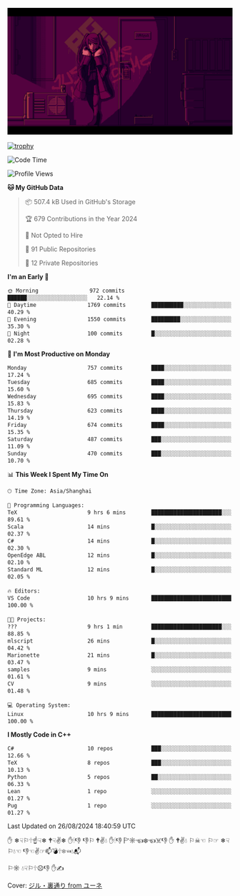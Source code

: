 ![](imgs/main.png)

[![trophy](https://github-profile-trophy.vercel.app/?username=NeilKleistGao&theme=dracula)](https://github.com/ryo-ma/github-profile-trophy)

<!--START_SECTION:waka-->
![Code Time](http://img.shields.io/badge/Code%20Time-1%2C285%20hrs%2014%20mins-blue)

![Profile Views](http://img.shields.io/badge/Profile%20Views-0-blue)

**🐱 My GitHub Data** 

> 📦 507.4 kB Used in GitHub's Storage 
 > 
> 🏆 679 Contributions in the Year 2024
 > 
> 🚫 Not Opted to Hire
 > 
> 📜 91 Public Repositories 
 > 
> 🔑 12 Private Repositories 
 > 
**I'm an Early 🐤** 

```text
🌞 Morning                972 commits         ██████░░░░░░░░░░░░░░░░░░░   22.14 % 
🌆 Daytime                1769 commits        ██████████░░░░░░░░░░░░░░░   40.29 % 
🌃 Evening                1550 commits        █████████░░░░░░░░░░░░░░░░   35.30 % 
🌙 Night                  100 commits         █░░░░░░░░░░░░░░░░░░░░░░░░   02.28 % 
```
📅 **I'm Most Productive on Monday** 

```text
Monday                   757 commits         ████░░░░░░░░░░░░░░░░░░░░░   17.24 % 
Tuesday                  685 commits         ████░░░░░░░░░░░░░░░░░░░░░   15.60 % 
Wednesday                695 commits         ████░░░░░░░░░░░░░░░░░░░░░   15.83 % 
Thursday                 623 commits         ████░░░░░░░░░░░░░░░░░░░░░   14.19 % 
Friday                   674 commits         ████░░░░░░░░░░░░░░░░░░░░░   15.35 % 
Saturday                 487 commits         ███░░░░░░░░░░░░░░░░░░░░░░   11.09 % 
Sunday                   470 commits         ███░░░░░░░░░░░░░░░░░░░░░░   10.70 % 
```


📊 **This Week I Spent My Time On** 

```text
🕑︎ Time Zone: Asia/Shanghai

💬 Programming Languages: 
TeX                      9 hrs 6 mins        ██████████████████████░░░   89.61 % 
Scala                    14 mins             █░░░░░░░░░░░░░░░░░░░░░░░░   02.37 % 
C#                       14 mins             █░░░░░░░░░░░░░░░░░░░░░░░░   02.30 % 
OpenEdge ABL             12 mins             █░░░░░░░░░░░░░░░░░░░░░░░░   02.10 % 
Standard ML              12 mins             █░░░░░░░░░░░░░░░░░░░░░░░░   02.05 % 

🔥 Editors: 
VS Code                  10 hrs 9 mins       █████████████████████████   100.00 % 

🐱‍💻 Projects: 
???                      9 hrs 1 min         ██████████████████████░░░   88.85 % 
mlscript                 26 mins             █░░░░░░░░░░░░░░░░░░░░░░░░   04.42 % 
Marionette               21 mins             █░░░░░░░░░░░░░░░░░░░░░░░░   03.47 % 
samples                  9 mins              ░░░░░░░░░░░░░░░░░░░░░░░░░   01.61 % 
CV                       9 mins              ░░░░░░░░░░░░░░░░░░░░░░░░░   01.48 % 

💻 Operating System: 
Linux                    10 hrs 9 mins       █████████████████████████   100.00 % 
```

**I Mostly Code in C++** 

```text
C#                       10 repos            ███░░░░░░░░░░░░░░░░░░░░░░   12.66 % 
TeX                      8 repos             ███░░░░░░░░░░░░░░░░░░░░░░   10.13 % 
Python                   5 repos             ██░░░░░░░░░░░░░░░░░░░░░░░   06.33 % 
Lean                     1 repo              ░░░░░░░░░░░░░░░░░░░░░░░░░   01.27 % 
Pug                      1 repo              ░░░░░░░░░░░░░░░░░░░░░░░░░   01.27 % 
```




 Last Updated on 26/08/2024 18:40:59 UTC
<!--END_SECTION:waka-->

✋ ❄☟⚐🕆☝☟❄ 🕈☟✌❄ ✋🕯👎 👎⚐ 🕈✌💧 ✋🕯👎 🏱☼☜❄☜☠👎 ✋ 🕈✌💧 ⚐☠☜ ⚐☞ ❄☟⚐💧☜ 👎☜✌☞📫💣🕆❄☜💧📬

⚐☼ 💧☟⚐🕆☹👎 ✋✍

Cover: [ジル・裏通り from ユーネ](https://www.pixiv.net/artworks/62127066)
